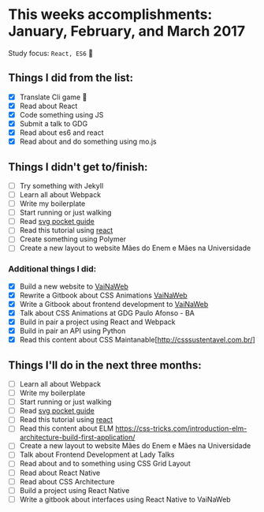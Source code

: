 # This weeks accomplishments: January, February, and March 2017

Study focus: <code>React, ES6</code> :rocket:

## Things I did from the list:

- [x] Translate Cli game :space_invader:
- [x] Read about React
- [x] Code something using JS
- [x] Submit a talk to GDG
- [x] Read about es6 and react
- [x] Read about and do something using mo.js

## Things I didn't get to/finish:

- [ ] Try something with Jekyll
- [ ] Learn all about Webpack
- [ ] Write my boilerplate
- [ ] Start running or just walking
- [ ] Read [svg pocket guide](http://svgpocketguide.com/book/)
- [ ] Read this tutorial using [react](http://codepen.io/anuragasaurus/post/react-basics-making-a-markdown-parser)
- [ ] Create something using Polymer
- [ ] Create a new layout to website Mães do Enem e Mães na Universidade

### Additional things I did:

- [X] Build a new website to [VaiNaWeb](www.vainaweb.com.br)
- [X] Rewrite a Gitbook about CSS Animations [VaiNaWeb](https://www.gitbook.com/book/daliannyvieira/css-animations-pocket-guide/)
- [X] Write a Gitbook about frontend development to [VaiNaWeb](https://www.gitbook.com/book/vainaweb/primeiros-passos-web)
- [X] Talk about CSS Animations at GDG Paulo Afonso - BA
- [x] Build in pair a project using React and Webpack
- [X] Build in pair an API using Python
- [X] Read this content about CSS Maintanable[http://csssustentavel.com.br/]

## Things I'll do in the next three months:

- [ ] Learn all about Webpack
- [ ] Write my boilerplate
- [ ] Start running or just walking
- [ ] Read [svg pocket guide](http://svgpocketguide.com/book/)
- [ ] Read this tutorial using [react](http://codepen.io/anuragasaurus/post/react-basics-making-a-markdown-parser)
- [ ] Read this content about ELM https://css-tricks.com/introduction-elm-architecture-build-first-application/
- [ ] Create a new layout to website Mães do Enem e Mães na Universidade
- [ ] Talk about Frontend Development at Lady Talks
- [ ] Read about and to something using CSS Grid Layout
- [ ] Read about React Native
- [ ] Read about CSS Architecture
- [ ] Build a project using React Native
- [ ] Write a gitbook about interfaces using React Native to VaiNaWeb

